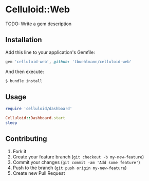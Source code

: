 # Celluloid::Web
TODO: Write a gem description

## Installation
Add this line to your application's Gemfile:
```ruby
gem 'celluloid-web', github: 'tbuehlmann/celluloid-web'
```

And then execute:
```sh
$ bundle install
```

## Usage
```ruby
require 'celluloid/dashboard'

Celluloid::Dashboard.start
sleep
```

## Contributing
1. Fork it
2. Create your feature branch (`git checkout -b my-new-feature`)
3. Commit your changes (`git commit -am 'Add some feature'`)
4. Push to the branch (`git push origin my-new-feature`)
5. Create new Pull Request
